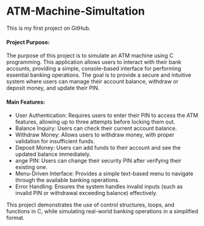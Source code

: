 # ATM-Machine-Simultation

This is my first project on GitHub.

#### Project Purpose:

The purpose of this project is to simulate an ATM machine using C programming. This application allows users to interact with their bank accounts, providing a simple, console-based interface for performing essential banking operations. The goal is to provide a secure and intuitive system where users can manage their account balance, withdraw or deposit money, and update their PIN.

#### Main Features:

- User Authentication: Requires users to enter their PIN to access the ATM features, allowing up to three attempts before locking them out.
- Balance Inquiry: Users can check their current account balance.
- Withdraw Money: Allows users to withdraw money, with proper validation for insufficient funds.
- Deposit Money: Users can add funds to their account and see the updated balance immediately.
- ange PIN: Users can change their security PIN after verifying their existing one.
- Menu-Driven Interface: Provides a simple text-based menu to navigate through the available banking operations.
- Error Handling: Ensures the system handles invalid inputs (such as invalid PIN or withdrawal exceeding balance) effectively.

This project demonstrates the use of control structures, loops, and functions in C, while simulating real-world banking operations in a simplified format.
